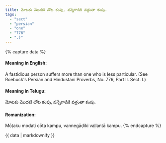 ```yaml
---
title: మోటకు మొదటి చోట కంపు, వన్నెగాడికి వళ్లంతా కంపు.
tags:
  - "sect"
  - "persian"
  - "one"
  - "776"
  - ".)"
---
```


{% capture data %}
#### Meaning in English:
A fastidious person suffers more than one who is less particular.
(See Roebuck's Persian and Hindustani Proverbs, No. 776, Part II. Sect. I.)

#### Meaning in Telugu:
మోటకు మొదటి చోట కంపు, వన్నెగాడికి వళ్లంతా కంపు.

#### Romanization:
Mōṭaku modaṭi cōṭa kampu, vannegāḍiki vaḷlantā kampu.
{% endcapture %}

{{ data | markdownify }}

